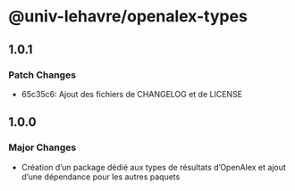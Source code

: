 # @univ-lehavre/openalex-types

## 1.0.1

### Patch Changes

- 65c35c6: Ajout des fichiers de CHANGELOG et de LICENSE

## 1.0.0

### Major Changes

- Création d’un package dédié aux types de résultats d’OpenAlex et ajout d’une dépendance pour les autres paquets
